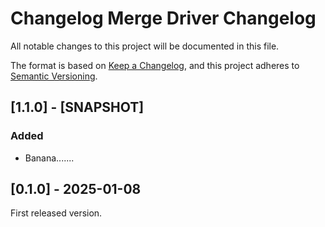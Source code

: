 # Changelog Merge Driver Changelog

All notable changes to this project will be documented in this file.

The format is based on [Keep a Changelog](https://keepachangelog.com/en/1.1.0/),
and this project adheres to [Semantic Versioning](https://semver.org/spec/v2.0.0.html).

## [1.1.0] - [SNAPSHOT]

### Added

- Banana.......

## [0.1.0] - 2025-01-08

First released version.
